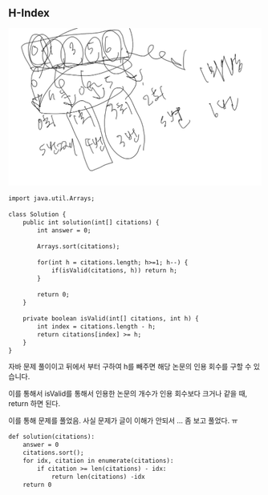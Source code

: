## H-Index

![img.png](img.png)


```
import java.util.Arrays;

class Solution {
    public int solution(int[] citations) {
        int answer = 0;
        
        Arrays.sort(citations);
        
        for(int h = citations.length; h>=1; h--) {
            if(isValid(citations, h)) return h;
        }
        
        return 0;
    }
    
    private boolean isValid(int[] citations, int h) {
        int index = citations.length - h;
        return citations[index] >= h;
    }
}
```

자바 문제 풀이이고 뒤에서 부터 구하여 h를 빼주면 해당 논문의 인용 회수를 구할 수 있습니다.

이를 통해서 isValid를 통해서 인용한 논문의 개수가 인용 회수보다 크거나 같을 때, return 하면 된다.

이를 통해 문제를 풀었음. 사실 문제가 글이 이해가 안되서 ... 좀 보고 풀었다. ㅠ


```
def solution(citations):
    answer = 0
    citations.sort();
    for idx, citation in enumerate(citations):
        if citation >= len(citations) - idx:
            return len(citations) -idx
    return 0
```